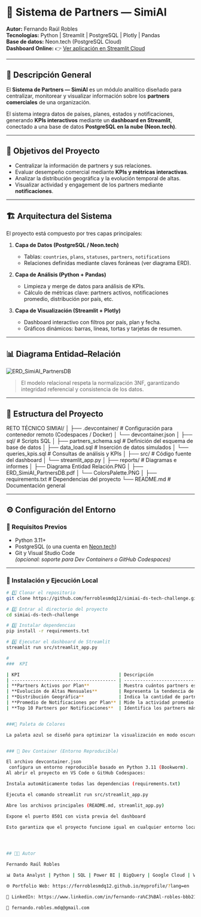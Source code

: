 # 🚀 Sistema de Partners — SimiAI

**Autor:** Fernando Raúl Robles  
**Tecnologías:** Python | Streamlit | PostgreSQL | Plotly | Pandas  
**Base de datos:** Neon.tech (PostgreSQL Cloud)  
**Dashboard Online:** 👉 [Ver aplicación en Streamlit Cloud](https://dashboard-simiai.streamlit.app/)

---

## 🧠 Descripción General

El **Sistema de Partners — SimiAI** es un módulo analítico diseñado para centralizar, monitorear y visualizar información sobre los **partners comerciales** de una organización.

El sistema integra datos de países, planes, estados y notificaciones, generando **KPIs interactivos** mediante un **dashboard en Streamlit**, conectado a una base de datos **PostgreSQL en la nube (Neon.tech)**.

---

## 🧩 Objetivos del Proyecto

- Centralizar la información de partners y sus relaciones.
- Evaluar desempeño comercial mediante **KPIs y métricas interactivas**.
- Analizar la distribución geográfica y la evolución temporal de altas.
- Visualizar actividad y engagement de los partners mediante **notificaciones**.

---

## 🏗️ Arquitectura del Sistema

El proyecto está compuesto por tres capas principales:

1. **Capa de Datos (PostgreSQL / Neon.tech)**
   - Tablas: `countries`, `plans`, `statuses`, `partners`, `notifications`
   - Relaciones definidas mediante claves foráneas (ver diagrama ERD).

2. **Capa de Análisis (Python + Pandas)**
   - Limpieza y merge de datos para análisis de KPIs.
   - Cálculo de métricas clave: partners activos, notificaciones promedio, distribución por país, etc.

3. **Capa de Visualización (Streamlit + Plotly)**
   - Dashboard interactivo con filtros por país, plan y fecha.
   - Gráficos dinámicos: barras, líneas, tortas y tarjetas de resumen.

---

## 📊 Diagrama Entidad–Relación

![ERD_SimiAI_PartnersDB](reports/Diagrama%20Entidad%20Relación.PNG)

> El modelo relacional respeta la normalización 3NF, garantizando integridad referencial y consistencia de los datos.

---

## 📁 Estructura del Proyecto

RETO TÉCNICO SIMIAI/
│
├── .devcontainer/ # Configuración para contenedor remoto (Codespaces / Docker)
│ └── devcontainer.json
│
├── sql/ # Scripts SQL
│ ├── partners_schema.sql # Definición del esquema de base de datos
│ ├── data_load.sql # Inserción de datos simulados
│ └── queries_kpis.sql # Consultas de análisis y KPIs
│
├── src/ # Código fuente del dashboard
│ └── streamlit_app.py
│
├── reports/ # Diagramas e informes
│ ├── Diagrama Entidad Relación.PNG
│ ├── ERD_SimiAI_PartnersDB.pdf
│ └── ColorsPalette.PNG
│
├── requirements.txt # Dependencias del proyecto
└── README.md # Documentación general


---

## ⚙️ Configuración del Entorno

### 🧩 Requisitos Previos

- Python 3.11+
- PostgreSQL (o una cuenta en [Neon.tech](https://neon.tech))
- Git y Visual Studio Code  
  *(opcional: soporte para Dev Containers o GitHub Codespaces)*

---

### 🚀 Instalación y Ejecución Local

```bash
# 1️⃣ Clonar el repositorio
git clone https://github.com/ferroblesmdq12/simiai-ds-tech-challenge.git

# 2️⃣ Entrar al directorio del proyecto
cd simiai-ds-tech-challenge

# 3️⃣ Instalar dependencias
pip install -r requirements.txt

# 4️⃣ Ejecutar el dashboard de Streamlit
streamlit run src/streamlit_app.py

# 
###  KPI

| KPI                                     | Descripción                                                                |
| --------------------------------------- | -------------------------------------------------------------------------- |
| **Partners Activos por Plan**           | Muestra cuántos partners están activos según el plan comercial contratado. |
| **Evolución de Altas Mensuales**        | Representa la tendencia de altas de nuevos partners por mes.               |
| **Distribución Geográfica**             | Indica la cantidad de partners por país (gráfico horizontal).              |
| **Promedio de Notificaciones por Plan** | Mide la actividad promedio de comunicación por plan.                       |
| **Top 10 Partners por Notificaciones**  | Identifica los partners más activos en el sistema.                         |


###🎨 Paleta de Colores

La paleta azul se diseñó para optimizar la visualización en modo oscuro y mantener coherencia con el estilo del dashboard.


### 🧱 Dev Container (Entorno Reproducible)

El archivo devcontainer.json
 configura un entorno reproducible basado en Python 3.11 (Bookworm).
Al abrir el proyecto en VS Code o GitHub Codespaces:

Instala automáticamente todas las dependencias (requirements.txt)

Ejecuta el comando streamlit run src/streamlit_app.py

Abre los archivos principales (README.md, streamlit_app.py)

Expone el puerto 8501 con vista previa del dashboard

Esto garantiza que el proyecto funcione igual en cualquier entorno local o remoto 🐳




## 👨‍💻 Autor

Fernando Raúl Robles

📊 Data Analyst | Python | SQL | Power BI | BigQuery | Google Cloud | Visualization | KPIs | ETL | AI Automation | n8n | Streamlit | Neon 

🌐 Portfolio Web: https://ferroblesmdq12.github.io/myprofile/?lang=en

💼 LinkedIn: https://www.linkedin.com/in/fernando-ra%C3%BAl-robles-bbb214223/

📧 fernando.robles.mdq@gmail.com